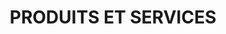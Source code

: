 ---
title: "PRODUITS ET SERVICES"
description: "Lorem Ipsum"
layout: services

homeh1: "ASSURANCE HABITATION"

hometag1: "Résidence principale"

homedesc1: "Votre résidence est l’investissement le plus important que vous ferez, il est donc important de trouver la bonne protection pour votre paix d’esprit. Qu’il s’agisse d’une résidence unifamiliale, un condominium, une maison en rangée ou un appartement, nous vous aiderons à trouver le meilleur produit pour protéger votre propriété. Vous dormirez mieux sachant que votre résidence est protégée contre le vol, le vandalisme, le feu ou les inondations. Contactez-nous pour découvrir comment nous pouvons vous aider à garder votre résidence en sécurité."

hometag2: "Immeuble à revenu"

homedesc2: "Possédez-vous un immeuble à revenu pour des locations à court ou à long terme? Assurer ce genre de propriété implique certains critères spécifiques et bien comprendre vos options vous permettra de protéger votre investissement. Prenez rendez-vous avec nous pour découvrir comment nous pouvons vous aider."

homelink: "https://webrater.appliedsystems.com/WR/Default.aspx?GC=COURTAS&LANG=FR&LOB=PROP"

vehicleh1: "ASSURANCE AUTOMOBILE"

vehicletag1: "Voiture"
vehicletag2: "Recreationel"
vehicletag3: "Bateau"

vehicledesc: "Que vous possédiez une voiture, un véhicule récréatif, un bateau, un camion ou tout autre type de véhicule, nous trouverons la meilleure solution pour répondre à vos besoins. Vous pourrez dormir tranquille, sachant que votre véhicule est protégé en cas de vol, vandalisme ou accident. Même si vous n’avez pas le meilleur dossier de conduite, dû à des circonstances comme une conduite avec les facultés affaiblies ou des réclamations antérieures, nous pouvons vous aider. Appelez-nous pour découvrir comment."

carlink: "https://webrater.appliedsystems.com/WR/Default.aspx?GC=COURTAS&LANG=EN&LOB=AUTO"

businessh1: "ASSURANCE DES ENTREPRISES"

businesstag1: "Responsabilité"
businesstag2: "Propriété"
businesstag3: "Produit"
businesstag4: "À domicile"

businessdesc: "Nous comprenons que vous mettez beaucoup d’efforts dans votre entreprise et la protéger devrait être une priorité. Peu importe votre modèle d’entreprise, qu’il s’agisse d’un produit ou d’un service, et quel que soit le type d’assurances dont vous ayez besoin, qu’il s’agisse d’assurance responsabilité, de propriété, pour une entreprise à domicile ou autre, nous pouvons trouver les meilleurs produits et solutions adaptés à votre entreprise et à vos besoins spécifiques."

bizlink: "https://webrater.appliedsystems.com/WR/Default.aspx?GC=COURTAS&LANG=FR&LOB=PROP"

lifeh1: "ASSURANCE-VIE"

lifetag1: "Vie Entiere"
lifetag2: "Universel"
lifetag3: "Terme"
lifetag4: "Maladie critique"
lifetag5: "Invalidité"

lifedesc: "Nous ne pouvons jamais prédire ce que la vie nous réserve et nous savons comment il est important de protéger vos proches. Notre offrons une gamme complète de produits pour vous protéger, vous et vos proches, advenant une situation imprévue ou inattendue. Qu’il s’agisse d’une assurance-vie entière, universelle ou temporaire, d’une assurance contre les maladies graves ou une assurance invalidité, nous pouvons vous aider à trouver les meilleures polices pour garantir votre paix d’esprit."

lifelink: "https://webrater.appliedsystems.com/WR/Default.aspx?GC=COURTAS&LANG=FR&LOB=PROP"

---